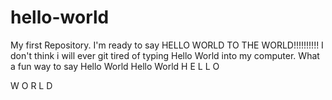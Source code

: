 # hello-world
My first Repository.  I'm ready to say HELLO WORLD TO THE WORLD!!!!!!!!!!
I don't think i will ever git tired of typing Hello World into my computer.
What a fun way to say Hello World
Hello World
H
E
L
L
O

W
O
R
L
D
